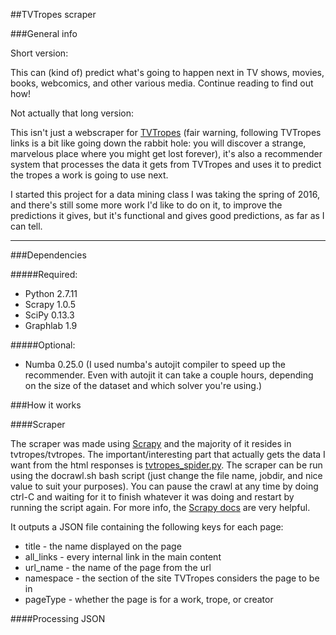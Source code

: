 ##TVTropes scraper

###General info

Short version:

This can (kind of) predict what's going to happen next in TV shows, movies, books, webcomics, and other various media. Continue reading to find out how!

Not actually that long version:

This isn't just a webscraper for [TVTropes](http://tvtropes.org/) (fair warning, following TVTropes links is a bit like going down the rabbit hole: you will discover a strange, marvelous place where you might get lost forever), it's also a recommender system that processes the data it gets from TVTropes and uses it to predict the tropes a work is going to use next. 

I started this project for a data mining class I was taking the spring of 2016, and there's still some more work I'd like to do on it, to improve the predictions it gives, but it's functional and gives good predictions, as far as I can tell. 

---

###Dependencies

#####Required:

- Python 2.7.11
- Scrapy 1.0.5
- SciPy 0.13.3
- Graphlab 1.9

#####Optional:
- Numba 0.25.0 
(I used numba's autojit compiler to speed up the recommender. Even with autojit it can take a couple hours, depending on the size of the dataset and which solver you're using.)

###How it works

####Scraper

The scraper was made using [Scrapy](http://scrapy.org/) and the majority of it resides in tvtropes/tvtropes. The important/interesting part that actually gets the data I want from the html responses is [tvtropes_spider.py](https://github.com/annajo1138/tvtropes_scraper/blob/master/tvtropes/tvtropes/spiders/tvtropes_spider.py). The scraper can be run using the docrawl.sh bash script (just change the file name, jobdir, and nice value to suit your purposes). You can pause the crawl at any time by doing ctrl-C and waiting for it to finish whatever it was doing and restart by running the script again. For more info, the [Scrapy docs](http://scrapy.org/doc/) are very helpful.

It outputs a JSON file containing the following keys for each page:

- title - the name displayed on the page
- all_links - every internal link in the main content
- url_name - the name of the page from the url
- namespace - the section of the site TVTropes considers the page to be in
- pageType - whether the page is for a work, trope, or creator

####Processing JSON


